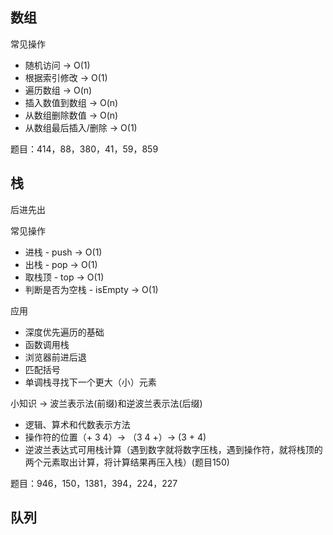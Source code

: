 ## 数组

常见操作
* 随机访问 -> O(1)
* 根据索引修改 -> O(1)
* 遍历数组 -> O(n)
* 插入数值到数组 -> O(n)
* 从数组删除数值 -> O(n)
* 从数组最后插入/删除 -> O(1)

题目：414，88，380，41，59，859

## 栈
后进先出

常见操作
* 进栈 - push -> O(1)
* 出栈 - pop -> O(1)
* 取栈顶 - top -> O(1)
* 判断是否为空栈 - isEmpty -> O(1)

应用
* 深度优先遍历的基础
* 函数调用栈
* 浏览器前进后退
* 匹配括号
* 单调栈寻找下一个更大（小）元素

小知识 -> 波兰表示法(前缀)和逆波兰表示法(后缀)
* 逻辑、算术和代数表示方法
* 操作符的位置（+ 3 4）-> （3 4 +）-> (3 + 4)
* 逆波兰表达式可用栈计算（遇到数字就将数字压栈，遇到操作符，就将栈顶的两个元素取出计算，将计算结果再压入栈）(题目150)

题目：946，150，1381，394，224，227

## 队列
 